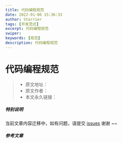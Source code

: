 ```yaml
---
title: 代码编程规范
date: 2022-01-06 15:36:33
author: Starrier
tags: [开发范式]
excerpt: 代码编程规范
swiper:
keywords: [规范]
description: 代码编程规范
---
```


# 代码编程规范

> * 原文地址：[]()
> * 原文作者：[]()
> * 本文永久链接：[]()

##### **特别说明**

当前文章内容迁移中，如有问题，请提交 [issues](https://github.com/Starrier/starrier.github.io/issues) 谢谢 ~~

##### 参考文章

